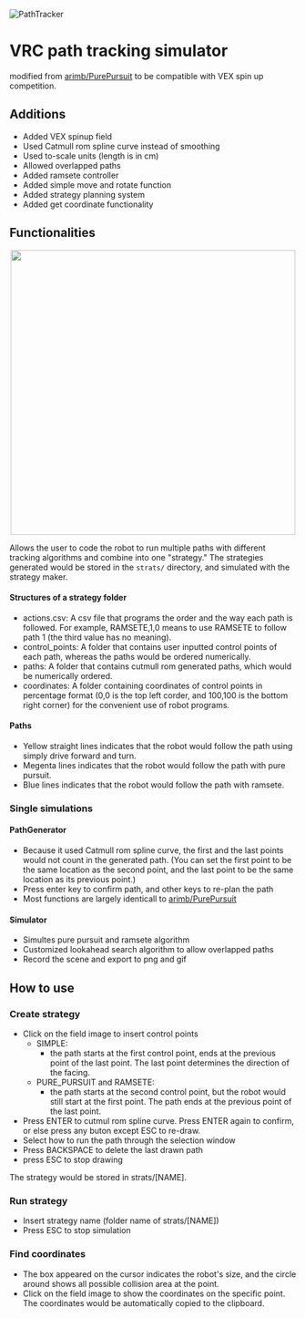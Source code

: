 ![PathTracker](https://user-images.githubusercontent.com/14313049/187714439-a0fe8056-106f-4645-9821-fbf6778bcde1.png)


# VRC path tracking simulator

modified from [arimb/PurePursuit](https://github.com/arimb/PurePursuit) to be compatible with VEX spin up competition.


## Additions

- Added VEX spinup field
- Used Catmull rom spline curve instead of smoothing
- Used to-scale units (length is in cm)
- Allowed overlapped paths
- Added ramsete controller
- Added simple move and rotate function
- Added strategy planning system
- Added get coordinate functionality

## Functionalities
<p align="center">
<img src="https://user-images.githubusercontent.com/14313049/187715396-4e303fdd-b57b-4b49-b3ef-799f9d6185fa.png" width="500" height="500"/>
</p>



Allows the user to code the robot to run multiple paths with different tracking algorithms and combine into one "strategy." The strategies generated would be stored in the ```strats/``` directory, and simulated with the strategy maker. 

#### Structures of a strategy folder

- actions.csv: A csv file that programs the order and the way each path is followed.
​For example, RAMSETE,1,0 means to use RAMSETE to follow path 1 (the third value has no meaning).
- ​control_points: A folder that contains user inputted control points of each path, whereas the paths would be ordered numerically.
- paths: A folder that contains cutmull rom generated paths, which would be numerically ordered.
- coordinates: A folder containing coordinates of control points in percentage format (0,0 is the top left corder, and 100,100 is the bottom right corner) for the convenient use of robot programs.
​
​
#### Paths

- Yellow straight lines indicates that the robot would follow the path using simply drive forward and turn.
- Megenta lines indicates that the robot would follow the path with pure pursuit.
- Blue lines indicates that the robot would follow the path with ramsete.

### Single simulations

#### PathGenerator

- Because it used Catmull rom spline curve, the first and the last points would not count in the generated path. (You can set the first point to be the same location as the second point, and the last point to be the same location as its previous point.) 
- Press enter key to confirm path, and other keys to re-plan the path
- Most functions are largely identicall to [arimb/PurePursuit](https://github.com/arimb/PurePursuit)

#### Simulator

- Simultes pure pursuit and ramsete algorithm
- Customized lookahead search algorithm to allow overlapped paths
- Record the scene and export to png and gif

## How to use

### Create strategy

- Click on the field image to insert control points
    - SIMPLE:
        - the path starts at the first control point, ends at the previous point of the last point. The last point determines the direction of the facing.
    - PURE_PURSUIT and RAMSETE:
        - the path starts at the second control point, but the robot would still start at the first point. The path ends at the previous point of the last point.
- Press ENTER to cutmul rom spline curve. Press ENTER again to confirm, or else press any buton except ESC to re-draw.
- Select how to run the path through the selection window
- Press BACKSPACE to delete the last drawn path
- press ESC to stop drawing

The strategy would be stored in strats/[NAME].

### Run strategy

- Insert strategy name (folder name of strats/[NAME])
- Press ESC to stop simulation

### Find coordinates

- The box appeared on the cursor indicates the robot's size, and the circle around shows all possible collision area at the point.
- Click on the field image to show the coordinates on the specific point. The coordinates would be automatically copied to the clipboard.
